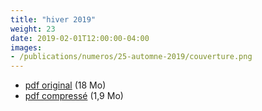 ```yaml
---
title: "hiver 2019"
weight: 23
date: 2019-02-01T12:00:00-04:00
images:
- /publications/numeros/25-automne-2019/couverture.png
---
```


- [pdf original](lepied-hiver-2019.pdf) (18 Mo)
- [pdf compressé](lepied-hiver-2019-compress.pdf) (1,9 Mo)